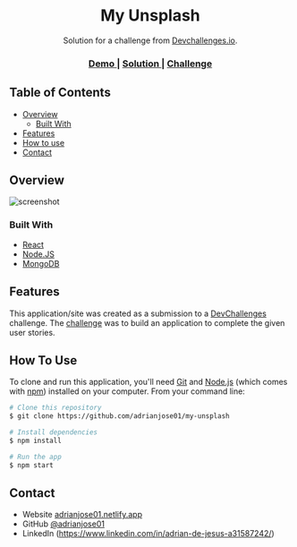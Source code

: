 <!-- Please update value in the {}  -->

<h1 align="center">My Unsplash</h1>

<div align="center">
   Solution for a challenge from  <a href="http://devchallenges.io" target="_blank">Devchallenges.io</a>.
</div>

<div align="center">
  <h3>
    <a href="https://my-unsplash-pjh7.onrender.com">
      Demo
    </a>
    <span> | </span>
    <a href="https://github.com/adrianjose01/my-unsplash">
      Solution
    </a>
    <span> | </span>
    <a href="https://legacy.devchallenges.io/challenges/rYyhwJAxMfES5jNQ9YsP">
      Challenge
    </a>
  </h3>
</div>

<!-- TABLE OF CONTENTS -->

## Table of Contents

- [Overview](#overview)
  - [Built With](#built-with)
- [Features](#features)
- [How to use](#how-to-use)
- [Contact](#contact)

<!-- OVERVIEW -->

## Overview

![screenshot](https://firebasestorage.googleapis.com/v0/b/upload-image-1409e.appspot.com/o/36183377642066805?alt=media&token=3a1b0dc3-e414-40c4-8f5c-1109459e5be9)

### Built With

<!-- This section should list any major frameworks that you built your project using. Here are a few examples.-->

- [React](https://reactjs.org/)
- [Node.JS](https://nodejs.org/)
- [MongoDB](https://www.mongodb.com/)

## Features

<!-- List the features of your application or follow the template. Don't share the figma file here :) -->

This application/site was created as a submission to a [DevChallenges](https://devchallenges.io/challenges) challenge. The [challenge](https://devchallenges.io/challenges/rYyhwJAxMfES5jNQ9YsP) was to build an application to complete the given user stories.

## How To Use

<!-- Example: -->

To clone and run this application, you'll need [Git](https://git-scm.com) and [Node.js](https://nodejs.org/en/download/) (which comes with [npm](http://npmjs.com)) installed on your computer. From your command line:

```bash
# Clone this repository
$ git clone https://github.com/adrianjose01/my-unsplash

# Install dependencies
$ npm install

# Run the app
$ npm start
```

## Contact

- Website [adrianjose01.netlify.app](https://adrianjose01.netlify.app/)
- GitHub [@adrianjose01](https://github.com/adrianjose01)
- LinkedIn (https://www.linkedin.com/in/adrian-de-jesus-a31587242/)
